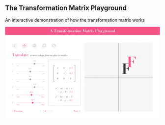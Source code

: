 ## The Transformation Matrix Playground

An interactive demonstration of how the transformation matrix works

![A screenshot of the application](./assets/images/Translate-page.png)
